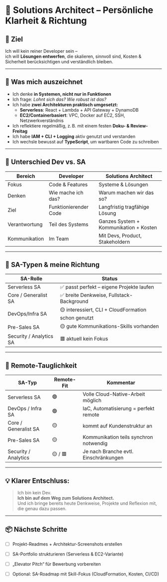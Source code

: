 # 🧱 Solutions Architect – Persönliche Klarheit & Richtung

## 🎯 Ziel
Ich will kein reiner Developer sein –  
ich will **Lösungen entwerfen**, die skalieren, sinnvoll sind, Kosten & Sicherheit berücksichtigen und verständlich bleiben.

---

## 🧠 Was mich auszeichnet

- Ich denke **in Systemen, nicht nur in Funktionen**
- Ich frage: *Lohnt sich das? Wie robust ist das?*
- Ich habe **zwei Architekturen praktisch umgesetzt:**
  - **Serverless**: React + Lambda + API Gateway + DynamoDB
  - **EC2/Containerbasiert**: VPC, Docker auf EC2, SSH, Netzwerkverständnis
- Ich reflektiere regelmäßig, z. B. mit einem festen **Doku- & Review-Freitag**
- Ich habe **IAM + CLI + Logging** aktiv genutzt und verstanden
- Ich wechsle bewusst auf **TypeScript**, um wartbaren Code zu schreiben

---

## 🧱 Unterschied Dev vs. SA

| Bereich           | Developer                             | Solutions Architect                          |
|------------------|----------------------------------------|----------------------------------------------|
| Fokus            | Code & Features                        | Systeme & Lösungen                           |
| Denken           | Wie mache ich das?                     | Warum machen wir das so?                     |
| Ziel             | Funktionierender Code                  | Langfristig tragfähige Lösung                |
| Verantwortung    | Teil des Systems                       | Ganzes System + Kommunikation + Kosten       |
| Kommunikation    | Im Team                                | Mit Devs, Product, Stakeholdern              |

---

## 🧭 SA-Typen & meine Richtung

| SA-Rolle                | Status          |
|-------------------------|-----------------|
| Serverless SA           | ✅ passt perfekt – eigene Projekte laufen |
| Core / Generalist SA    | ✅ breite Denkweise, Fullstack-Background |
| DevOps/Infra SA         | 🟡 interessiert, CLI + CloudFormation schon genutzt |
| Pre-Sales SA            | 🟡 gute Kommunikations-Skills vorhanden |
| Security / Analytics SA | 🟥 aktuell kein Fokus                    |

---

## 🏡 Remote-Tauglichkeit

| SA-Typ                 | Remote-Fit | Kommentar                              |
|------------------------|------------|----------------------------------------|
| Serverless SA          | 🟢          | Volle Cloud-Native-Arbeit möglich      |
| DevOps / Infra SA      | 🟢          | IaC, Automatisierung = perfekt remote  |
| Core / Generalist SA   | 🟡          | kommt auf Kundenstruktur an            |
| Pre-Sales SA           | 🟡          | Kommunikation teils synchron notwendig |
| Security / Analytics   | 🟡 / 🟥       | Je nach Branche evtl. Einschränkungen  |

---

## 💡 Klarer Entschluss:

> Ich bin kein Dev.  
> **Ich bin auf dem Weg zum Solutions Architect.**  
> Und ich bringe bereits heute Denkweise, Projekte und Reflexion mit, die genau dazu passen.

---

## 📦 Nächste Schritte

- [ ] Projekt-Readmes + Architektur-Screenshots erstellen  
- [ ] SA-Portfolio strukturieren (Serverless & EC2-Variante)  
- [ ] „Elevator Pitch“ für Bewerbung vorbereiten  
- [ ] Optional: SA-Roadmap mit Skill-Fokus (CloudFormation, Kosten, CI/CD)

